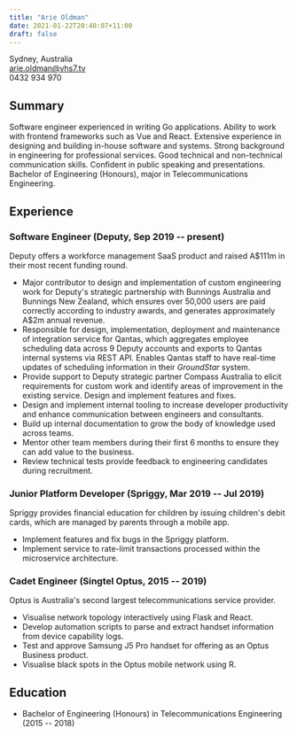 ```yaml
---
title: "Arie Oldman"
date: 2021-01-22T20:40:07+11:00
draft: false
---
```


Sydney, Australia<br>arie.oldman@vhs7.tv<br>0432&nbsp;934&nbsp;970

## Summary

Software engineer experienced in writing Go applications. Ability to work with frontend frameworks such as Vue and React. Extensive experience in designing and building in-house software and systems. Strong background in engineering for professional services. Good technical and non-technical communication skills. Confident in public speaking and presentations. Bachelor of Engineering (Honours), major in Telecommunications Engineering.

## Experience

### Software Engineer (Deputy, Sep 2019 -- present)

Deputy offers a workforce management SaaS product and raised A$111m in their most recent funding round.

* Major contributor to design and implementation of custom engineering work for Deputy's strategic partnership with Bunnings Australia and Bunnings New Zealand, which ensures over 50,000 users are paid correctly according to industry awards, and generates approximately A$2m annual revenue.
* Responsible for design, implementation, deployment and maintenance of integration service for Qantas, which aggregates employee scheduling data across 9 Deputy accounts and exports to Qantas internal systems via REST API. Enables Qantas staff to have real-time updates of scheduling information in their _GroundStar_ system.
* Provide support to Deputy strategic partner Compass Australia to elicit requirements for custom work and identify areas of improvement in the existing service. Design and implement features and fixes.
* Design and implement internal tooling to increase developer productivity and enhance communication between engineers and consultants.
* Build up internal documentation to grow the body of knowledge used across teams.
* Mentor other team members during their first 6 months to ensure they can add value to the business.
* Review technical tests provide feedback to engineering candidates during recruitment.

### Junior Platform Developer (Spriggy, Mar 2019 -- Jul 2019)

Spriggy provides financial education for children by issuing children's debit cards, which are managed by parents through a mobile app.

* Implement features and fix bugs in the Spriggy platform.
* Implement service to rate-limit transactions processed within the microservice architecture.

### Cadet Engineer (Singtel Optus, 2015 -- 2019)

Optus is Australia's second largest telecommunications service provider.

* Visualise network topology interactively using Flask and React.
* Develop automation scripts to parse and extract handset information from device capability logs.
* Test and approve Samsung J5 Pro handset for offering as an Optus Business product.
* Visualise black spots in the Optus mobile network using R.

## Education

* Bachelor of Engineering (Honours) in Telecommunications Engineering (2015 -- 2018)

